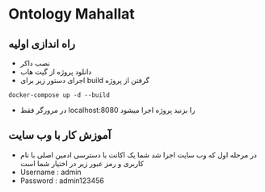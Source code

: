 # Ontology Mahallat


## راه اندازی اولیه

- نصب داکر
- دانلود پروژه از گیت هاب 
- اجرای دستور زیر برای build  گرفتن از پروژه
```
docker-compose up -d --build
```
-  در مرورگر فقط localhost:8080  را بزنید پروژه اجرا میشود

## آموزش کار با وب سایت
- در مرحله اول که وب سایت اجرا شد شما یک اکانت با دسترسی ادمین اصلی با نام کاربری و رمز عبور زیر در اختیار شما است
- Username : admin
- Password : admin123456